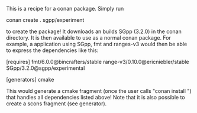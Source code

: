 This is a recipe for a conan package. Simply run

conan create . sgpp/experiment

to create the package! It downloads an builds SGpp (3.2.0) in the conan directory. It is then available to use as a normal conan package.
For example, a application using SGpp, fmt and ranges-v3 would then be able to express the dependencies like this:

[requires]
fmt/6.0.0@bincrafters/stable
range-v3/0.10.0@ericniebler/stable
SGpp/3.2.0@sgpp/experimental

[generators]
cmake

This would generate a cmake fragment (once the user calls "conan install <file>") that handles all dependencies listed above! Note that it is also possible to create a scons fragment (see generator).

